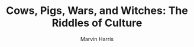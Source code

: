 ---
title: "Cows, Pigs, Wars, and Witches: The Riddles of Culture"
subtitle: ""
description: ""
layout: book
author: Marvin Harris
started: 2016-02-21
read: 2016-05-12
status: read
rating: 4
color: 
cover: 
pages: 288
link: 
---